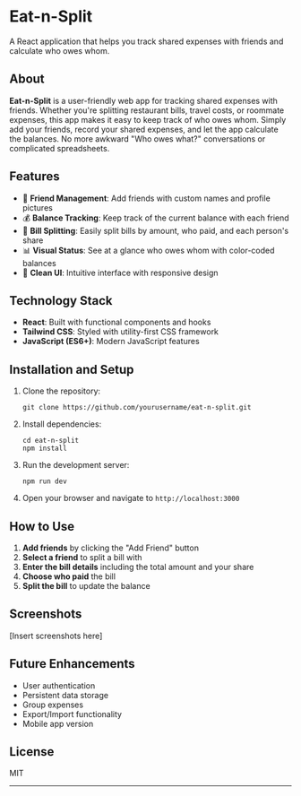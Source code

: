 # Eat-n-Split

A React application that helps you track shared expenses with friends and calculate who owes whom.

## About

**Eat-n-Split** is a user-friendly web app for tracking shared expenses with friends. Whether you're splitting restaurant bills, travel costs, or roommate expenses, this app makes it easy to keep track of who owes whom. Simply add your friends, record your shared expenses, and let the app calculate the balances. No more awkward "Who owes what?" conversations or complicated spreadsheets.

## Features

- 👥 **Friend Management**: Add friends with custom names and profile pictures
- 💰 **Balance Tracking**: Keep track of the current balance with each friend
- 🧾 **Bill Splitting**: Easily split bills by amount, who paid, and each person's share
- 📊 **Visual Status**: See at a glance who owes whom with color-coded balances
- 🎨 **Clean UI**: Intuitive interface with responsive design

## Technology Stack

- **React**: Built with functional components and hooks
- **Tailwind CSS**: Styled with utility-first CSS framework
- **JavaScript (ES6+)**: Modern JavaScript features

## Installation and Setup

1. Clone the repository:

   ```
   git clone https://github.com/yourusername/eat-n-split.git
   ```

2. Install dependencies:

   ```
   cd eat-n-split
   npm install
   ```

3. Run the development server:

   ```
   npm run dev
   ```

4. Open your browser and navigate to `http://localhost:3000`

## How to Use

1. **Add friends** by clicking the "Add Friend" button
2. **Select a friend** to split a bill with
3. **Enter the bill details** including the total amount and your share
4. **Choose who paid** the bill
5. **Split the bill** to update the balance

## Screenshots

[Insert screenshots here]

## Future Enhancements

- User authentication
- Persistent data storage
- Group expenses
- Export/Import functionality
- Mobile app version

## License

MIT

---
